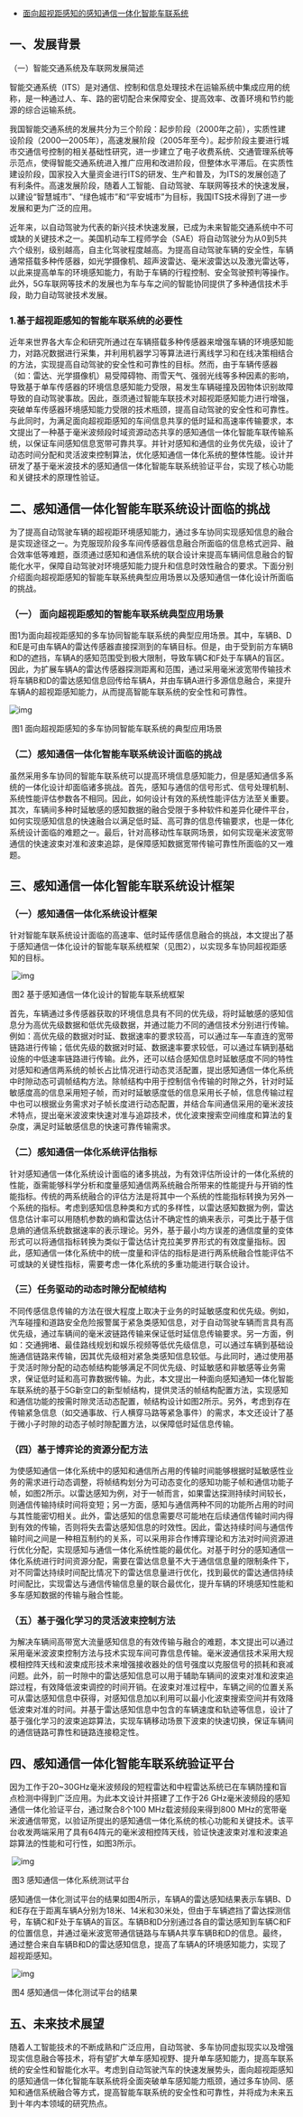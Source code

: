 - [面向超视距感知的感知通信一体化智能车联系统](http://citnet.cn/index.php?m=&c=index&a=show&catid=132&id=1476)

## 一、发展背景

（一）智能交通系统及车联网发展简述

​	智能交通系统（ITS）是对通信、控制和信息处理技术在运输系统中集成应用的统称，是一种通过人、车、路的密切配合来保障安全、提高效率、改善环境和节约能源的综合运输系统。

​	我国智能交通系统的发展共分为三个阶段：起步阶段（2000年之前），实质性建设阶段（2000—2005年），高速发展阶段（2005年至今）。起步阶段主要进行城市交通信号控制的相关基础性研究，进一步建立了电子收费系统、交通管理系统等示范点，使得智能交通系统进入推广应用和改进阶段，但整体水平滞后。在实质性建设阶段，国家投入大量资金进行ITS的研发、生产和普及，为ITS的发展创造了有利条件。高速发展阶段，随着人工智能、自动驾驶、车联网等技术的快速发展，以建设“智慧城市”、“绿色城市”和“平安城市”为目标，我国ITS技术得到了进一步发展和更为广泛的应用。

​	近年来，以自动驾驶为代表的新兴技术快速发展，已成为未来智能交通系统中不可或缺的关键技术之一。美国机动车工程师学会（SAE）将自动驾驶分为从0到5共六个级别，级别越高，自主化驾驶程度越高。为提高自动驾驶车辆的安全性，车辆通常搭载多种传感器，如光学摄像机、超声波雷达、毫米波雷达以及激光雷达等，以此来提高单车的环境感知能力，有助于车辆的行程控制、安全驾驶预判等操作。此外，5G车联网等技术的发展也为车与车之间的智能协同提供了多种通信技术手段，助力自动驾驶技术发展。

### 1.基于超视距感知的智能车联系统的必要性

​	近年来世界各大车企和研究所通过在车辆搭载多种传感器来增强车辆的环境感知能力，对路况数据进行采集，并利用机器学习等算法进行离线学习和在线决策相结合的方法，实现提高自动驾驶的安全性和可靠性的目标。然而，由于车辆传感器（如：雷达、光学摄像机）易受障碍物、雨雪天气、强弱光线等多种因素的影响，导致基于单车传感器的环境信息感知能力受限，易发生车辆碰撞及因物体识别故障导致的自动驾驶事故。因此，亟须通过智能车联技术对超视距感知能力进行增强，突破单车传感器环境感知能力受限的技术瓶颈，提高自动驾驶的安全性和可靠性。与此同时，为满足面向超视距感知的车间信息共享的低时延和高速率传输要求，本文提出了一种基于毫米波频段时域资源动态共享的感知通信一体化智能车联传输系统，以保证车间感知信息宽带可靠共享。并针对感知和通信的业务优先级，设计了动态时间分配和灵活波束控制算法，优化感知通信一体化系统的整体性能。设计并研发了基于毫米波技术的感知通信一体化智能车联系统验证平台，实现了核心功能和关键技术的原理性验证。

## 二、感知通信一体化智能车联系统设计面临的挑战

​	为了提高自动驾驶车辆的超视距环境感知能力，通过多车协同实现感知信息的融合是实现途径之一。为克服现阶段多车间传感器信息融合所面临的信息格式迥异、融合效率低等难题，亟须通过感知和通信系统的联合设计来提高车辆间信息融合的智能化水平，保障自动驾驶对环境感知能力提升和信息时效性融合的要求。下面分别介绍面向超视距感知的智能车联系统典型应用场景以及感知通信一体化设计所面临的挑战。

### 	（一） 面向超视距感知的智能车联系统典型应用场景

​	图1为面向超视距感知的多车协同智能车联系统的典型应用场景。其中，车辆B、D和E是可由车辆A的雷达传感器直接探测到的车辆目标。但是，由于受到前方车辆B和D的遮挡，车辆A的感知范围受到极大限制，导致车辆C和F处于车辆A的盲区。因此，为扩展车辆A的雷达传感器探测距离和范围，通过采用毫米波宽带传输技术将车辆B和D的雷达感知信息回传给车辆A，并由车辆A进行多源信息融合，来提升车辆A的超视距感知能力，从而提高智能车联系统的安全性和可靠性。

![img](http://citnet.cn/uploadfile/2020/0326/20200326143436_13446.png)

​	图1 面向超视距感知的多车协同智能车联系统的典型应用场景

### （二）感知通信一体化智能车联系统设计面临的挑战

​	虽然采用多车协同的智能车联系统可以提高环境信息感知能力，但是感知通信多系统的一体化设计却面临诸多挑战。首先，感知与通信的信号形式、信号处理机制、系统性能评估参数各不相同。因此，如何设计有效的系统性能评估方法至关重要。其次，车辆间多种时延敏感的感知数据的融合受限于多种软件和差异化硬件平台，如何实现感知信息的快速融合以满足低时延、高可靠的信息传输要求，也是一体化系统设计面临的难题之一。最后，针对高移动性车联网场景，如何实现毫米波宽带通信的快速波束对准和波束追踪，是保障感知数据宽带传输可靠性所面临的又一难题。

## 三、感知通信一体化智能车联系统设计框架

### （一）感知通信一体化系统设计框架

​	针对智能车联系统设计面临的高速率、低时延传感信息融合的挑战，本文提出了基于感知通信一体化设计的智能车联系统框架（见图2），以实现多车协同超视距感知的目标。

​	 ![img](http://citnet.cn/uploadfile/2020/0326/20200326143454_70334.png)

​	图2 基于感知通信一体化设计的智能车联系统框架

​	首先，车辆通过多传感器获取的环境信息具有不同的优先级，将时延敏感的感知信息分为高优先级数据和低优先级数据，并通过能力不同的通信技术分别进行传输。例如：高优先级的数据对时延、数据速率的要求较高，可以通过车—车直连的宽带链路进行传输；低优先级的数据对时延、数据速率要求较低，可以通过车辆到基础设施的中低速率链路进行传输。此外，还可以结合感知信息时延敏感度不同的特性对感知和通信两系统的帧长占比情况进行动态灵活配置，提出感知通信一体化系统中时隙动态可调帧结构方法。除帧结构中用于控制信令传输的时隙之外，针对时延敏感度高的信息采用短子帧，而对时延敏感度低的信息采用长子帧，信息传输过程中也可以根据业务需求对子帧长度进行动态配置，并结合车间通信采用的毫米波技术特点，提出毫米波波束快速对准与追踪技术，优化波束搜索空间维度和算法的复杂度，满足时延敏感信息的快速可靠传输需求。

### （二）感知通信一体化系统评估指标

​	针对感知通信一体化系统设计面临的诸多挑战，为有效评估所设计的一体化系统的性能，亟需能够科学分析和度量感知通信两系统融合所带来的性能提升与开销的性能指标。传统的两系统融合的评估方法是将其中一个系统的性能指标转换为另外一个系统的指标。考虑到感知信息种类和方式的多样性，以雷达感知数据为例，雷达信息估计率可以用随机参数的熵和雷达估计不确定性的熵来表示，可类比于基于信息熵的通信系统数据速率的表示理论。另外，基于最小均方误差的通信度量的变体形式可以将通信指标转换为类似于雷达估计克拉美罗界形式的有效度量指标。因此，感知通信一体化系统中的统一度量和评估的指标是进行两系统融合性能评估不可或缺的关键性指标，需要考虑一体化系统的多重功能进行联合设计。

### （三）任务驱动的动态时隙分配帧结构

​	不同传感信息传输的方法在很大程度上取决于业务的时延敏感度和优先级。例如，汽车碰撞和道路安全危险报警属于紧急类感知信息，对于自动驾驶车辆而言具有高优先级，通过车辆间的毫米波链路传输来保证低时延信息传输要求。另一方面，例如：交通拥堵、最佳路线规划和娱乐视频等低优先级信息，可以通过车辆到基础设施通信链路来传输，因其优先级相对紧急类感知信息较低。与此同时，通过使用基于灵活时隙分配的动态帧结构能够满足不同优先级、时延敏感和非敏感等业务需求，保证低时延和高可靠数据传输。为此，本文提出一种面向感知通知一体化智能车联系统的基于5G新空口的新型帧结构，提供灵活的帧结构配置方法，实现感知和通信功能的按需时隙灵活动态配置，帧结构设计如图2所示。另外，考虑到存在传输紧急信息（如交通事故、行人横穿马路等紧急事件）的需求，本文还设计了基于微小子时隙的动态子帧时隙配置方法，以保障低时延信息传输。

### （四）基于博弈论的资源分配方法

​	为使感知通信一体化系统中的感知和通信所占用的传输时间能够根据时延敏感性业务的需求进行动态调整，将帧结构划分为可动态变化的感知功能子帧和通信功能子帧，如图2所示。以雷达感知为例，对于一帧而言，如果雷达探测持续时间较长，则通信传输持续时间将变短；另一方面，感知与通信两种不同的功能所占用的时间与其性能密切相关。此外，雷达感知的信息需要尽可能地在后续通信传输时间内得到有效的传输，否则将失去雷达感知信息的时效性。因此，雷达持续时间与通信传输时间之间是一种相互制约的关系，可以采用非合作博弈理论和方法对时间资源进行优化分配，实现感知与通信一体化系统性能的最优化。对基于时分的感知通信一体化系统进行时间资源分配，需要在雷达信息量不大于通信信息量的限制条件下，对不同雷达持续时间配比情况下的雷达信息量进行优化，找到最优的雷达通信持续时间配比，实现雷达与通信传输信息量的联合最优化，提升车辆的环境感知性能和多车感知数据的传输与融合性能。

### （五）基于强化学习的灵活波束控制方法

​	为解决车辆间高带宽大流量感知信息的有效传输与融合的难题，本文提出可以通过采用毫米波波束控制方法与技术实现车间可靠信息传输。毫米波通信技术采用大规模相控阵天线和波束成形技术来增强接收器处的信号强度以克服信号的损耗和衰减问题。此外，前一时隙中的雷达感知信息可以用于辅助车辆间的波束对准和波束追踪过程，有效降低波束调控的时间开销。在波束对准过程中，车辆之间的位置关系可从雷达感知信息中获得，对感知信息加以利用可以最小化波束搜索空间并有效降低波束对准的时间。并基于雷达感知信息中包含的车辆速度和轨迹等信息，设计了基于强化学习的波束追踪算法，实现车辆移动场景下波束的快速切换，保证车辆间的通信链路可靠性和链路连接稳定性。

## 四、感知通信一体化智能车联系统验证平台

​	因为工作于20~30GHz毫米波频段的短程雷达和中程雷达系统已在车辆防撞和盲点检测中得到广泛应用。为此本文设计并搭建了工作于26 GHz毫米波频段的感知通信一体化验证平台，通过聚合8个100 MHz载波频段来得到800 MHz的宽带毫米波通信带宽，以验证所提出的感知通信一体化系统的核心功能和关键技术。该平台收发两端采用了具有64阵元的毫米波相控阵天线，验证快速波束对准和波束追踪算法的性能和可行性，如图3所示。

​	![img](http://citnet.cn/uploadfile/2020/0326/20200326143518_72221.png) 

​	图3 感知通信一体化系统测试平台

​	感知通信一体化测试平台的结果如图4所示，车辆A的雷达感知结果表示车辆B、D和E存在于距离车辆A分别为18米、14米和30米处，但由于车辆遮挡了雷达探测信号，车辆C和F处于车辆A的盲区。车辆B和D分别通过各自的雷达感知到车辆C和F的位置信息，并通过毫米波宽带通信链路与车辆A共享车辆B和D的信息。最终，通过整合来自车辆B和D的雷达感知信息，提高了车辆A的环境感知能力，实现了超视距感知。

​	 ![img](http://citnet.cn/uploadfile/2020/0326/20200326143541_94844.png)

​	图4 感知通信一体化测试平台的结果

## 五、未来技术展望

​	随着人工智能技术的不断成熟和广泛应用，自动驾驶、多车协同虚拟现实以及增强现实信息融合等技术，将有望扩大单车感知视野、提升单车感知能力，提高车联系统的安全性和智能化水平。考虑到自动驾驶汽车的快速发展势头，面向超视距感知的感知通信一体化智能车联系统将全面突破单车感知能力瓶颈，通过多车协同、感知和通信系统融合等方式，提高智能车联系统的安全性和可靠性，并将成为未来五到十年内本领域的研究热点。